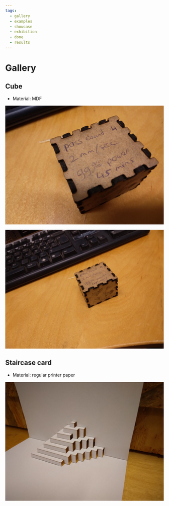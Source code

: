 ```yaml
---
tags:
  - gallery
  - examples
  - showcase
  - exhibition
  - done
  - results
---
```


# Gallery

## Cube

- Material: MDF

![MDF cube](mdf_cube_close.jpg)

![MDF cube](mdf_cube.jpg)

## Staircase card

- Material: regular printer paper

![Staircase card](staircase_card.jpg)
